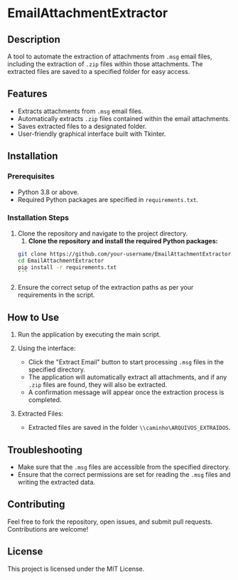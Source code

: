 # EmailAttachmentExtractor

## Description

A tool to automate the extraction of attachments from `.msg` email files, including the extraction of `.zip` files within those attachments. The extracted files are saved to a specified folder for easy access.

## Features

- Extracts attachments from `.msg` email files.
- Automatically extracts `.zip` files contained within the email attachments.
- Saves extracted files to a designated folder.
- User-friendly graphical interface built with Tkinter.

## Installation

### Prerequisites

- Python 3.8 or above.
- Required Python packages are specified in `requirements.txt`.

### Installation Steps

1. Clone the repository and navigate to the project directory.
   1. **Clone the repository and install the required Python packages:**
   ```bash
   git clone https://github.com/your-username/EmailAttachmentExtractor.git
   cd EmailAttachmentExtractor
   pip install -r requirements.txt
   ´´´

2. Ensure the correct setup of the extraction paths as per your requirements in the script.

## How to Use

1. Run the application by executing the main script.

2. Using the interface:
   - Click the "Extract Email" button to start processing `.msg` files in the specified directory.
   - The application will automatically extract all attachments, and if any `.zip` files are found, they will also be extracted.
   - A confirmation message will appear once the extraction process is completed.

3. Extracted Files:
   - Extracted files are saved in the folder `\\caminho\ARQUIVOS_EXTRAIDOS`.

## Troubleshooting

- Make sure that the `.msg` files are accessible from the specified directory.
- Ensure that the correct permissions are set for reading the `.msg` files and writing the extracted data.

## Contributing

Feel free to fork the repository, open issues, and submit pull requests. Contributions are welcome!

## License

This project is licensed under the MIT License.
